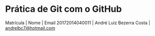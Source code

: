 # Prática de Git com o GitHub

Matrícula | Nome | Email
20172014040011 | André Luiz Bezerra Costa | andrelbc7@hotmail.com
